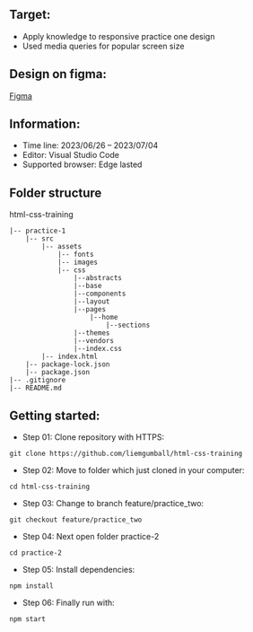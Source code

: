 ## Target:

-   Apply knowledge to responsive practice one design
-   Used media queries for popular screen size

## Design on figma:

[Figma](<https://www.figma.com/file/SkuEO6OmYTTEgcIHUyXXko/Responsive-Web-Design-in-Figma-(Community)?type=design&t=iG1DsvjRXaurOqwx-0>)

## Information:

-   Time line: 2023/06/26 – 2023/07/04
-   Editor: Visual Studio Code
-   Supported browser: Edge lasted

## Folder structure

html-css-training

```
|-- practice-1
    |-- src
        |-- assets
            |-- fonts
            |-- images
            |-- css
                |--abstracts
                |--base
                |--components
                |--layout
                |--pages
                    |--home
                        |--sections
                |--themes
                |--vendors
                |--index.css
        |-- index.html
    |-- package-lock.json
    |-- package.json
|-- .gitignore
|-- README.md
```

## Getting started:

-   Step 01: Clone repository with HTTPS:

```
git clone https://github.com/liemgumball/html-css-training
```

-   Step 02: Move to folder which just cloned in your computer:

```
cd html-css-training
```

-   Step 03: Change to branch feature/practice_two:

```
git checkout feature/practice_two
```

-   Step 04: Next open folder practice-2

```
cd practice-2
```

-   Step 05: Install dependencies:

```
npm install
```

-   Step 06: Finally run with:

```
npm start
```
